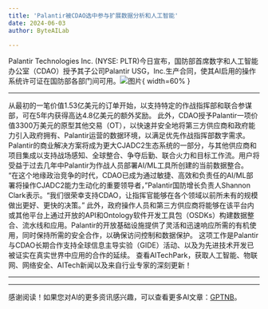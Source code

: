 ```yaml
---
title: 'Palantir被CDAO选中参与扩展数据分析和人工智能'
date: 2024-06-03
author: ByteAILab

---
```


Palantir Technologies Inc. (NYSE: PLTR)今日宣布，国防部首席数字和人工智能办公室（CDAO）授予其子公司Palantir USG，Inc.生产合同，使其AI启用的操作系统许可证在国防部各部门间可用。![图片](https://ai-techpark.com/wp-content/uploads/2024/05/Palantir-960x540.jpg){ width=60% }

---
从最初的一笔价值1.53亿美元的订单开始，以支持特定的作战指挥部和联合参谋部，可在5年内获得高达4.8亿美元的额外奖励。
此外，CDAO授予Palantir一项价值3300万美元的原型其他交易（OT），以快速并安全地将第三方供应商和政府能力引入政府拥有、Palantir运营的数据环境，以满足优先作战指挥部数字需求。
Palantir的商业解决方案将成为更大CJADC2生态系统的一部分，与其他供应商和项目集成以支持战场感知、全球整合、争夺后勤、联合火力和目标工作流。用户将受益于过去几年中Palantir为作战人员部署AI/ML工具所创建的当前数据整合。
“在这个地缘政治竞争的时代，CDAO已成为通过敏捷、高效和负责任的AI/ML部署将操作CJADC2能力生动化的重要领导者，”Palantir国防增长负责人Shannon Clark表示。“我们很荣幸支持CDAO，让指挥官能够在各个领域以前所未有的规模做出更好、更快的决策。”
此外，政府操作人员和第三方供应商将能够在该平台内或其他平台上通过开放的API和Ontology软件开发工具包（OSDKs）构建数据整合、流水线和应用。Palantir的开放基础设施提供了灵活和迅速响应所需的有机使用，同时保持所需的安全合作，以确保访问控制和数据保护。
这项工作是Palantir与CDAO长期合作支持全球信息主导实验（GIDE）活动、以及为先进技术开发已被证实在真实世界中应用的合作的延续。
查看AITechPark，获取人工智能、物联网、网络安全、AITech新闻以及来自行业专家的深刻更新！

---
---
感谢阅读！如果您对AI的更多资讯感兴趣，可以查看更多AI文章：[GPTNB](https://gptnb.com)。